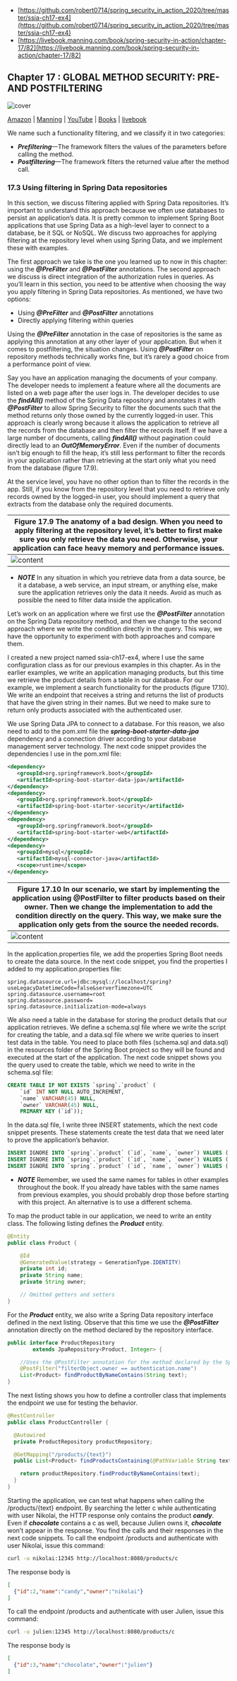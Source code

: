 * [https://github.com/robert0714/spring_security_in_action_2020/tree/master/ssia-ch17-ex4](https://github.com/robert0714/spring_security_in_action_2020/tree/master/ssia-ch17-ex4)
*  [https://livebook.manning.com/book/spring-security-in-action/chapter-17/82](https://livebook.manning.com/book/spring-security-in-action/chapter-17/82) 
## Chapter 17 : GLOBAL METHOD SECURITY: PRE- AND POSTFILTERING
![cover](../../cover.webp) 

[Amazon](https://www.amazon.com/Spring-Security-Action-Laurentiu-Spilca/dp/1617297739) | [Manning](https://www.manning.com/books/spring-security-in-action) | [YouTube](https://t.co/4Or4P12LH2?amp=1) | [Books](https://laurspilca.com/books/) | [livebook](https://livebook.manning.com/book/spring-security-in-action) 

We name such a functionality filtering,
and we classify it in two categories:
* ***Prefiltering***—The framework filters the values of the parameters before calling
the method.
* ***Postfiltering***—The framework filters the returned value after the method call.

### 17.3 Using filtering in Spring Data repositories

In this section, we discuss filtering applied with Spring Data repositories. It’s important to understand this approach because we often use databases to persist an application’s data. It is pretty common to implement Spring Boot applications that use Spring Data as a high-level layer to connect to a database, be it SQL or NoSQL. We discuss two approaches for applying filtering at the repository level when using Spring Data, and we implement these with examples.

The first approach we take is the one you learned up to now in this chapter: using the ***@PreFilter*** and ***@PostFilter*** annotations. The second approach we discuss is direct integration of the authorization rules in queries. As you’ll learn in this section, you need to be attentive when choosing the way you apply filtering in Spring Data repositories. As mentioned, we have two options:

* Using ***@PreFilter*** and ***@PostFilter*** annotations
* Directly applying filtering within queries

Using the ***@PreFilter*** annotation in the case of repositories is the same as applying this annotation at any other layer of your application. But when it comes to postfiltering, the situation changes. Using ***@PostFilter*** on repository methods technically works fine, but it’s rarely a good choice from a performance point of view.

Say you have an application managing the documents of your company. The developer needs to implement a feature where all the documents are listed on a web page after the user logs in. The developer decides to use the ***findAll()*** method of the Spring Data repository and annotates it with ***@PostFilter*** to allow Spring Security to filter the documents such that the method returns only those owned by the currently logged-in user. This approach is clearly wrong because it allows the application to retrieve all the records from the database and then filter the records itself. If we have a large number of documents, calling ***findAll()*** without pagination could directly lead to an ***OutOfMemoryError***. Even if the number of documents isn’t big enough to fill the heap, it’s still less performant to filter the records in your application rather than retrieving at the start only what you need from the database (figure 17.9).

At the service level, you have no other option than to filter the records in the app. Still, if you know from the repository level that you need to retrieve only records owned by the logged-in user, you should implement a query that extracts from the database only the required documents.


| Figure 17.9 The anatomy of a bad design. When you need to apply filtering at the repository level, it’s better to first make sure you only retrieve the data you need. Otherwise, your application can face heavy memory and performance issues. |
|-----------|
| ![content](CH17_F09_Spilca.png) |
*  ***NOTE***  In any situation in which you retrieve data from a data source, be it a database, a web service, an input stream, or anything else, make sure the application retrieves only the data it needs. Avoid as much as possible the need to filter data inside the application.

Let’s work on an application where we first use the ***@PostFilter*** annotation on the Spring Data repository method, and then we change to the second approach where we write the condition directly in the query. This way, we have the opportunity to experiment with both approaches and compare them.

I created a new project named ssia-ch17-ex4, where I use the same configuration class as for our previous examples in this chapter. As in the earlier examples, we write an application managing products, but this time we retrieve the product details from a table in our database. For our example, we implement a search functionality for the products (figure 17.10). We write an endpoint that receives a string and returns the list of products that have the given string in their names. But we need to make sure to return only products associated with the authenticated user.

We use Spring Data JPA to connect to a database. For this reason, we also need to add to the pom.xml file the ***spring-boot-starter-data-jpa*** dependency and a connection driver according to your database management server technology. The next code snippet provides the dependencies I use in the pom.xml file:
```xml
<dependency>
   <groupId>org.springframework.boot</groupId>
   <artifactId>spring-boot-starter-data-jpa</artifactId>
</dependency>
<dependency>
   <groupId>org.springframework.boot</groupId>
   <artifactId>spring-boot-starter-security</artifactId>
</dependency>
<dependency>
   <groupId>org.springframework.boot</groupId>
   <artifactId>spring-boot-starter-web</artifactId>
</dependency>
<dependency>
   <groupId>mysql</groupId>
   <artifactId>mysql-connector-java</artifactId>
   <scope>runtime</scope>
</dependency>
```

| Figure 17.10 In our scenario, we start by implementing the application using @PostFilter to filter products based on their owner. Then we change the implementation to add the condition directly on the query. This way, we make sure the application only gets from the source the needed records. |
|-----------|
| ![content](CH17_F10_Spilca.png) |

In the application.properties file, we add the properties Spring Boot needs to create the data source. In the next code snippet, you find the properties I added to my application.properties file:
```properties
spring.datasource.url=jdbc:mysql://localhost/spring?useLegacyDatetimeCode=false&serverTimezone=UTC
spring.datasource.username=root
spring.datasource.password=
spring.datasource.initialization-mode=always
```
We also need a table in the database for storing the product details that our application retrieves. We define a schema.sql file where we write the script for creating the table, and a data.sql file where we write queries to insert test data in the table. You need to place both files (schema.sql and data.sql) in the resources folder of the Spring Boot project so they will be found and executed at the start of the application. The next code snippet shows you the query used to create the table, which we need to write in the schema.sql file:

```sql
CREATE TABLE IF NOT EXISTS `spring`.`product` (
    `id` INT NOT NULL AUTO_INCREMENT,
    `name` VARCHAR(45) NULL,
    `owner` VARCHAR(45) NULL,
    PRIMARY KEY (`id`));
```

In the data.sql file, I write three INSERT statements, which the next code snippet presents.
These statements create the test data that we need later to prove the application’s
behavior.
```sql
INSERT IGNORE INTO `spring`.`product` (`id`, `name`, `owner`) VALUES ('1','beer', 'nikolai');
INSERT IGNORE INTO `spring`.`product` (`id`, `name`, `owner`) VALUES ('2','candy', 'nikolai');
INSERT IGNORE INTO `spring`.`product` (`id`, `name`, `owner`) VALUES ('3','chocolate', 'julien');
```

* ***NOTE*** Remember, we used the same names for tables in other examples throughout the book. If you already have tables with the same names from
previous examples, you should probably drop those before starting with this project. An alternative is to use a different schema.


To map the product table in our application, we need to write an entity class. The following listing defines the ***Product*** entity.
```java
@Entity
public class Product {

    @Id
    @GeneratedValue(strategy = GenerationType.IDENTITY)
    private int id;
    private String name;
    private String owner;

    // Omitted getters and setters
}
```

For the ***Product*** entity, we also write a Spring Data repository interface defined in the next listing. Observe that this time we use the ***@PostFilter*** annotation directly on the method declared by the repository interface.
```java
public interface ProductRepository
        extends JpaRepository<Product, Integer> {

    //Uses the @PostFilter annotation for the method declared by the Spring Data repository
    @PostFilter("filterObject.owner == authentication.name")
    List<Product> findProductByNameContains(String text);
}
```

The next listing shows you how to define a controller class that implements the endpoint we use for testing the behavior.
```java
@RestController
public class ProductController {

  @Autowired
  private ProductRepository productRepository;

  @GetMapping("/products/{text}")
  public List<Product> findProductsContaining(@PathVariable String text) {

    return productRepository.findProductByNameContains(text);
  }
}
```
Starting the application, we can test what happens when calling the /products/{text}
endpoint. By searching the letter c while authenticating with user Nikolai, the HTTP
response only contains the product ***candy***. Even if ***chocolate*** contains a c as well, because
Julien owns it, ***chocolate*** won’t appear in the response. You find the calls and their
responses in the next code snippets. To call the endpoint /products and authenticate
with user Nikolai, issue this command:
```bash
curl -u nikolai:12345 http://localhost:8080/products/c
```
The response body is
```json
[
  {"id":2,"name":"candy","owner":"nikolai"}
]
```

To call the endpoint /products and authenticate with user Julien, issue this command:
```bash
curl -u julien:12345 http://localhost:8080/products/c
```

The response body is
```json
[
  {"id":3,"name":"chocolate","owner":"julien"}
]
```


